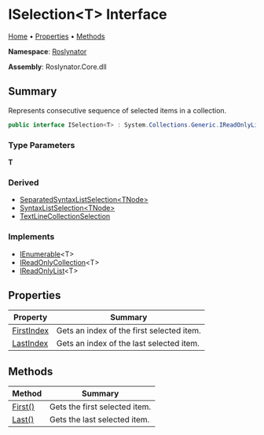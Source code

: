 # ISelection\<T> Interface

[Home](../../README.md) &#x2022; [Properties](#properties) &#x2022; [Methods](#methods)

**Namespace**: [Roslynator](../README.md)

**Assembly**: Roslynator\.Core\.dll

## Summary

Represents consecutive sequence of selected items in a collection\.

```csharp
public interface ISelection<T> : System.Collections.Generic.IReadOnlyList<T>
```

### Type Parameters

**T**

### Derived

* [SeparatedSyntaxListSelection\<TNode>](../SeparatedSyntaxListSelection-1/README.md)
* [SyntaxListSelection\<TNode>](../SyntaxListSelection-1/README.md)
* [TextLineCollectionSelection](../Text/TextLineCollectionSelection/README.md)

### Implements

* [IEnumerable](https://docs.microsoft.com/en-us/dotnet/api/system.collections.generic.ienumerable-1)\<T>
* [IReadOnlyCollection](https://docs.microsoft.com/en-us/dotnet/api/system.collections.generic.ireadonlycollection-1)\<T>
* [IReadOnlyList](https://docs.microsoft.com/en-us/dotnet/api/system.collections.generic.ireadonlylist-1)\<T>

## Properties

| Property | Summary |
| -------- | ------- |
| [FirstIndex](FirstIndex/README.md) | Gets an index of the first selected item\. |
| [LastIndex](LastIndex/README.md) | Gets an index of the last selected item\. |

## Methods

| Method | Summary |
| ------ | ------- |
| [First()](First/README.md) | Gets the first selected item\. |
| [Last()](Last/README.md) | Gets the last selected item\. |

